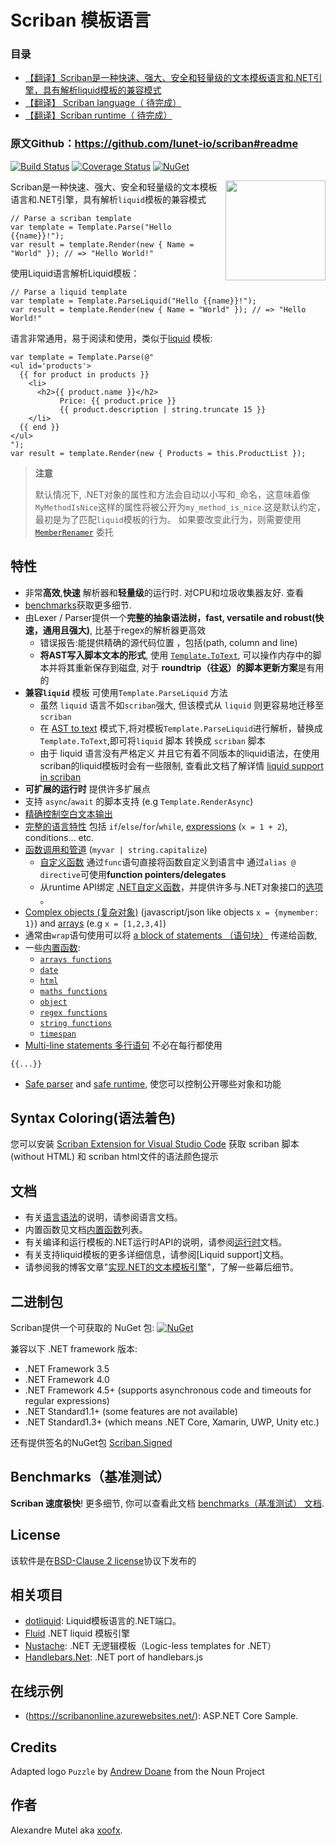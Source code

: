 # Scriban 模板语言

### 目录 
- [【翻译】Scriban是一种快速、强大、安全和轻量级的文本模板语言和.NET引擎，具有解析liquid模板的兼容模式](https://www.cnblogs.com/igeekfan/p/13343331.html)
- [【翻译】 Scriban  language（ 待完成）]()
- [【翻译】Scriban runtime（ 待完成）]()
###  原文Github：https://github.com/lunet-io/scriban#readme

[![Build Status](https://github.com/lunet-io/scriban/workflows/ci/badge.svg?branch=master)](https://github.com/lunet-io/scriban/actions) [![Coverage Status](https://coveralls.io/repos/github/lunet-io/scriban/badge.svg?branch=master)](https://coveralls.io/github/lunet-io/scriban?branch=master) [![NuGet](https://img.shields.io/nuget/v/Scriban.svg)](https://www.nuget.org/packages/Scriban/)

<img align="right" width="160px" height="160px" src="img/scriban.png">

Scriban是一种快速、强大、安全和轻量级的文本模板语言和.NET引擎，具有解析`liquid`模板的兼容模式

```
// Parse a scriban template
var template = Template.Parse("Hello {{name}}!");
var result = template.Render(new { Name = "World" }); // => "Hello World!" 
```

使用Liquid语言解析Liquid模板：

```
// Parse a liquid template
var template = Template.ParseLiquid("Hello {{name}}!");
var result = template.Render(new { Name = "World" }); // => "Hello World!" 
```

语言非常通用，易于阅读和使用，类似于[liquid](https://shopify.github.io/liquid/) 模板:

```
var template = Template.Parse(@"
<ul id='products'>
  {{ for product in products }}
    <li>
      <h2>{{ product.name }}</h2>
           Price: {{ product.price }}
           {{ product.description | string.truncate 15 }}
    </li>
  {{ end }}
</ul>
");
var result = template.Render(new { Products = this.ProductList });
```

> **注意**
>
> 默认情况下, .NET对象的属性和方法会自动以小写和`_`命名，这意味着像`MyMethodIsNice`这样的属性将被公开为`my_method_is_nice`.这是默认约定，最初是为了匹配`liquid`模板的行为。
>如果要改变此行为，则需要使用 [`MemberRenamer`](doc/runtime.md#member-renamer) 委托

## 特性

- 非常**高效**,**快速** 解析器和**轻量级**的运行时. 对CPU和垃圾收集器友好. 查看 
-  [benchmarks](https://github.com/lunet-io/scriban/blob/devel-3.0/doc/benchmarks.md)获取更多细节.
- 由Lexer / Parser提供一个**完整的抽象语法树，fast, versatile and robust(快速，通用且强大)**, 比基于regex的解析器更高效
  - 错误报告:能提供精确的源代码位置 ，包括(path, column and line) 
  - **将AST写入脚本文本的形式**,  使用 [`Template.ToText`](https://github.com/lunet-io/scriban/blob/devel-3.0/doc/runtime.md#ast-to-text), 可以操作内存中的脚本并将其重新保存到磁盘, 对于 **roundtrip（往返）的脚本更新方案**是有用的
- **兼容`liquid`** 模板 可使用`Template.ParseLiquid`  方法
  - 虽然 `liquid` 语言不如`scriban`强大, 但该模式从 `liquid` 则更容易地迁移至 `scriban` 
  - 在 [AST to text](https://github.com/lunet-io/scriban/blob/devel-3.0/doc/runtime.md#ast-to-text) 模式下,将对模板`Template.ParseLiquid`进行解析，替换成`Template.ToText`,即可将`liquid` 脚本 转换成 `scriban` 脚本 
  - 由于  liquid 语言没有严格定义 并且它有着不同版本的liquid语法，在使用scriban的liquid模板时会有一些限制, 查看此文档了解详情 [liquid support in scriban](https://github.com/lunet-io/scriban/blob/devel-3.0/doc/liquid-support.md) 
- **可扩展的运行时** 提供许多扩展点
- 支持 `async`/`await` 的脚本支持 (e.g `Template.RenderAsync`)
- [精确控制空白文本输出](https://github.com/lunet-io/scriban/blob/devel-3.0/doc/language.md#14-whitespace-control)
- [完整的语言特性](https://github.com/lunet-io/scriban/blob/devel-3.0/doc/language.md) 包括 `if`/`else`/`for`/`while`, [expressions](doc/language.md#8-expressions) (`x = 1 + 2`), conditions... etc.
- [函数调用和管道](https://github.com/lunet-io/scriban/blob/devel-3.0/doc/language.md#89-function-call-expression) (`myvar | string.capitalize`)
  - [自定义函数](https://github.com/lunet-io/scriban/blob/devel-3.0/doc/language.md#7-functions) 通过`func`语句直接将函数自定义到语言中 通过`alias @ directive`可使用**function pointers/delegates** 
  - 从runtime API绑定 [.NET自定义函数](https://github.com/lunet-io/scriban/blob/devel-3.0/doc/runtime.md#imports-functions-from-a-net-class)，并提供许多与.NET对象接口的[选项](https://github.com/lunet-io/scriban/blob/devel-3.0/doc/runtime.md#the-scriptobject) 。
- [Complex objects (复杂对象)](doc/language.md#5-objects) (javascript/json like objects `x = {mymember: 1}`) and [arrays](https://github.com/lunet-io/scriban/blob/devel-3.0/doc/language.md#6-arrays) (e.g `x = [1,2,3,4]`)
- 通常由`wrap`语句使用可以将 [a block of statements （语句块）](https://github.com/lunet-io/scriban/blob/devel-3.0/doc/language.md#98-wrap-function-arg1argn--end) 传递给函数, 
- 一些[内置函数](https://github.com/lunet-io/scriban/blob/devel-3.0/doc/builtins.md):
  - [`arrays functions`](https://github.com/lunet-io/scriban/blob/devel-3.0/doc/builtins.md#array-functions)
  - [`date`](https://github.com/lunet-io/scriban/blob/devel-3.0/doc/builtins.md#date-functions)
  - [`html`](https://github.com/lunet-io/scriban/blob/devel-3.0/doc/builtins.md#html-functions)
  - [`maths functions`](https://github.com/lunet-io/scriban/blob/devel-3.0/doc/builtins.md#math-functions)
  - [`object`](doc/builtins.md#object-functions)
  - [`regex functions`](https://github.com/lunet-io/scriban/blob/devel-3.0/doc/builtins.md#regex-functions)
  - [`string functions`](https://github.com/lunet-io/scriban/blob/devel-3.0/doc/builtins.md#string-functions)
  - [`timespan`](doc/builtins.md#timespan-functions)
-  [Multi-line statements 多行语句](https://github.com/lunet-io/scriban/blob/devel-3.0/doc/language.md#11-code-block) 不必在每行都使用 

```
{{...}}
```
- [Safe parser](https://github.com/lunet-io/scriban/blob/devel-3.0/doc/runtime.md#the-lexer-and-parser) and [safe runtime](https://github.com/lunet-io/scriban/blob/devel-3.0/doc/runtime.md#safe-runtime), 使您可以控制公开哪些对象和功能

## Syntax  Coloring(语法着色)

您可以安装 [Scriban Extension for Visual Studio Code](https://marketplace.visualstudio.com/items?itemName=xoofx.scriban) 获取 scriban 脚本 (without HTML) 和 scriban html文件的语法颜色提示

## 文档
* 有关[语言语法](https://github.com/lunet-io/scriban/blob/devel-3.0/doc/language.md)的说明，请参阅语言文档。
* 内置函数见文档[内置函数](https://github.com/lunet-io/scriban/blob/devel-3.0/doc/builtins.md)列表。
* 有关编译和运行模板的.NET运行时API的说明，请参阅[运行时](https://github.com/lunet-io/scriban/blob/devel-3.0/doc/runtime.md)文档。
* 有关支持liquid模板的更多详细信息，请参阅[Liquid support]文档。
* 请参阅我的博客文章"[实现.NET的文本模板引擎](http://xoofx.com/blog/2017/11/13/implementing-a-text-templating-language-and-engine-for-dotnet/)"，了解一些幕后细节。


## 二进制包 

Scriban提供一个可获取的 NuGet 包: [![NuGet](https://img.shields.io/nuget/v/Scriban.svg)](https://www.nuget.org/packages/Scriban/)

兼容以下 .NET framework 版本:

- .NET Framework 3.5
- .NET Framework 4.0
- .NET Framework 4.5+ (supports asynchronous code and timeouts for regular expressions)
- .NET Standard1.1+ (some features are not available)
- .NET Standard1.3+ (which means .NET Core, Xamarin, UWP, Unity etc.)


还有提供签名的NuGet包 [Scriban.Signed](https://www.nuget.org/packages/Scriban.Signed/)  

## Benchmarks（基准测试）

**Scriban 速度极快**! 更多细节, 你可以查看此文档 [benchmarks（基准测试） 文档](https://github.com/lunet-io/scriban/blob/devel-3.0/doc/benchmarks.md).

## License

该软件是在[BSD-Clause 2 license](https://opensource.org/licenses/BSD-2-Clause)协议下发布的 

## 相关项目

* [dotliquid](https://github.com/dotliquid/dotliquid): Liquid模板语言的.NET端口。
* [Fluid](https://github.com/sebastienros/fluid/) .NET liquid 模板引擎
* [Nustache](https://github.com/jdiamond/Nustache):  .NET 无逻辑模板（Logic-less templates for .NET）
* [Handlebars.Net](https://github.com/rexm/Handlebars.Net): .NET port of handlebars.js

## 在线示例

* (https://scribanonline.azurewebsites.net/): ASP.NET Core Sample.

## Credits

Adapted logo `Puzzle` by [Andrew Doane](https://thenounproject.com/andydoane/) from the Noun Project

## 作者

Alexandre Mutel aka [xoofx](http://xoofx.com).
